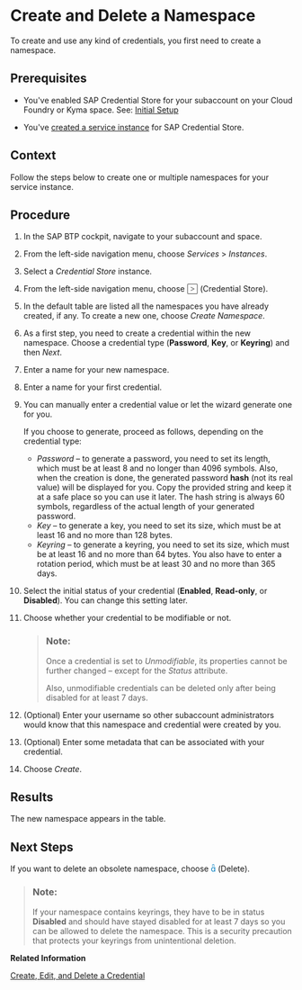 <!-- loio401b20ca5b4c46d28e97563d9577b6d6 -->

<link rel="stylesheet" type="text/css" href="../css/sap-icons.css"/>

# Create and Delete a Namespace

To create and use any kind of credentials, you first need to create a namespace.



<a name="loio401b20ca5b4c46d28e97563d9577b6d6__prereq_yzz_24t_glb"/>

## Prerequisites

-   You've enabled SAP Credential Store for your subaccount on your Cloud Foundry or Kyma space. See: [Initial Setup](../initial-setup-d5f1ce7.md) 

-   You've [created a service instance](create-a-service-instance-dc5f087.md) for SAP Credential Store.




## Context

Follow the steps below to create one or multiple namespaces for your service instance.



## Procedure

1.  In the SAP BTP cockpit, navigate to your subaccount and space.

2.  From the left-side navigation menu, choose *Services* \> *Instances*.

3.  Select a *Credential Store* instance.

4.  From the left-side navigation menu, choose <span style="color:#666666;"><span class="SAP-icons-V5"></span></span> \(Credential Store\).

5.  In the default table are listed all the namespaces you have already created, if any. To create a new one, choose *Create Namespace*.

6.  As a first step, you need to create a credential within the new namespace. Choose a credential type \(**Password**, **Key**, or **Keyring**\) and then *Next*.

7.  Enter a name for your new namespace.

8.  Enter a name for your first credential.

9.  You can manually enter a credential value or let the wizard generate one for you.

    If you choose to generate, proceed as follows, depending on the credential type:

    -   *Password* – to generate a password, you need to set its length, which must be at least 8 and no longer than 4096 symbols. Also, when the creation is done, the generated password **hash** \(not its real value\) will be displayed for you. Copy the provided string and keep it at a safe place so you can use it later. The hash string is always 60 symbols, regardless of the actual length of your generated password.
    -   *Key* – to generate a key, you need to set its size, which must be at least 16 and no more than 128 bytes.
    -   *Keyring* – to generate a keyring, you need to set its size, which must be at least 16 and no more than 64 bytes. You also have to enter a rotation period, which must be at least 30 and no more than 365 days.

10. Select the initial status of your credential \(**Enabled**, **Read-only**, or **Disabled**\). You can change this setting later.

11. Choose whether your credential to be modifiable or not.

    > ### Note:  
    > Once a credential is set to *Unmodifiable*, its properties cannot be further changed – except for the *Status* attribute.
    > 
    > Also, unmodifiable credentials can be deleted only after being disabled for at least 7 days.

12. \(Optional\) Enter your username so other subaccount administrators would know that this namespace and credential were created by you.

13. \(Optional\) Enter some metadata that can be associated with your credential.

14. Choose *Create*.




<a name="loio401b20ca5b4c46d28e97563d9577b6d6__result_wnj_gr3_lsb"/>

## Results

The new namespace appears in the table.



<a name="loio401b20ca5b4c46d28e97563d9577b6d6__postreq_tng_rc5_glb"/>

## Next Steps

If you want to delete an obsolete namespace, choose <span style="color:#007cc0;"><span class="SAP-icons-V5"></span></span> \(Delete\).

> ### Note:  
> If your namespace contains keyrings, they have to be in status **Disabled** and should have stayed disabled for at least 7 days so you can be allowed to delete the namespace. This is a security precaution that protects your keyrings from unintentional deletion.

**Related Information**  


[Create, Edit, and Delete a Credential](create-edit-and-delete-a-credential-2a5423f.md "Create and modify credentials of type password, key, and keyring.")

